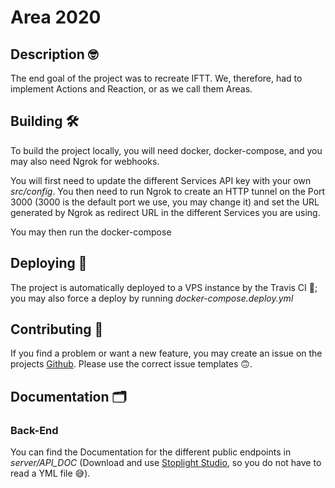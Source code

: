 # Area 2020

## Description 🤓

The end goal of the project was to recreate IFTT. We, therefore, had to implement Actions and Reaction, or as we call them Areas.

## Building 🛠

To build the project locally, you will need docker, docker-compose, and you may also need Ngrok for webhooks.

You will first need to update the different Services API key with your own *src/config*. You then need to run Ngrok to create an HTTP tunnel on the Port 3000 (3000 is the default port we use, you may change it) and set the URL generated by Ngrok as redirect URL in the different Services you are using.

You may then run the docker-compose

## Deploying 🛫

The project is automatically deployed to a VPS instance by the Travis CI 🤖; you may also force a deploy by running *docker-compose.deploy.yml*

## Contributing 🤔

If you find a problem or want a new feature, you may create an issue on the projects [Github](https://github.com/ImOverlord/Area). Please use the correct issue templates 🙃.

## Documentation 🗂

### Back-End

You can find the Documentation for the different public endpoints in *server/API_DOC* (Download and use [Stoplight Studio](https://stoplight.io/studio/), so you do not have to read a YML file 😅).
